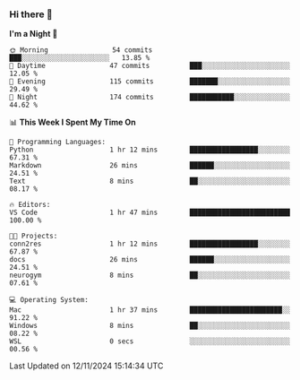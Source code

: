 ### Hi there 👋

<!--
**ALiersEL/ALiersEL** is a ✨ _special_ ✨ repository because its `README.md` (this file) appears on your GitHub profile.

Here are some ideas to get you started:

- 🔭 I’m currently working on ...
- 🌱 I’m currently learning ...
- 👯 I’m looking to collaborate on ...
- 🤔 I’m looking for help with ...
- 💬 Ask me about ...
- 📫 How to reach me: ...
- 😄 Pronouns: ...
- ⚡ Fun fact: ...
-->

<!--START_SECTION:waka-->
**I'm a Night 🦉** 

```text
🌞 Morning                54 commits          ███░░░░░░░░░░░░░░░░░░░░░░   13.85 % 
🌆 Daytime                47 commits          ███░░░░░░░░░░░░░░░░░░░░░░   12.05 % 
🌃 Evening                115 commits         ███████░░░░░░░░░░░░░░░░░░   29.49 % 
🌙 Night                  174 commits         ███████████░░░░░░░░░░░░░░   44.62 % 
```


📊 **This Week I Spent My Time On** 

```text
💬 Programming Languages: 
Python                   1 hr 12 mins        █████████████████░░░░░░░░   67.31 % 
Markdown                 26 mins             ██████░░░░░░░░░░░░░░░░░░░   24.51 % 
Text                     8 mins              ██░░░░░░░░░░░░░░░░░░░░░░░   08.17 % 

🔥 Editors: 
VS Code                  1 hr 47 mins        █████████████████████████   100.00 % 

🐱‍💻 Projects: 
conn2res                 1 hr 12 mins        █████████████████░░░░░░░░   67.87 % 
docs                     26 mins             ██████░░░░░░░░░░░░░░░░░░░   24.51 % 
neurogym                 8 mins              ██░░░░░░░░░░░░░░░░░░░░░░░   07.61 % 

💻 Operating System: 
Mac                      1 hr 37 mins        ███████████████████████░░   91.22 % 
Windows                  8 mins              ██░░░░░░░░░░░░░░░░░░░░░░░   08.22 % 
WSL                      0 secs              ░░░░░░░░░░░░░░░░░░░░░░░░░   00.56 % 
```


 Last Updated on 12/11/2024 15:14:34 UTC
<!--END_SECTION:waka-->
